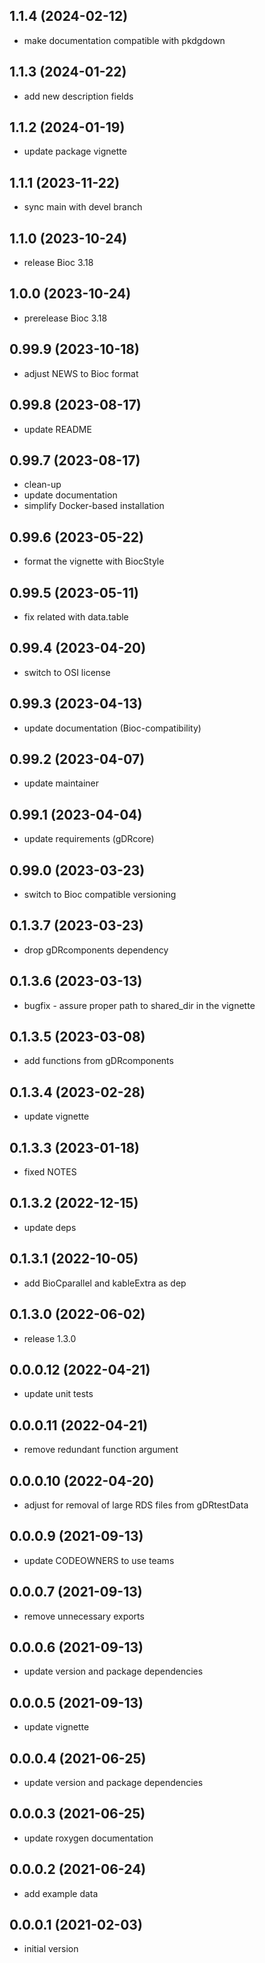 ## 1.1.4 (2024-02-12)
- make documentation compatible with pkdgdown

## 1.1.3 (2024-01-22)
- add new description fields

## 1.1.2 (2024-01-19)
- update package vignette

## 1.1.1 (2023-11-22)
- sync main with devel branch

## 1.1.0 (2023-10-24)
- release Bioc 3.18

## 1.0.0 (2023-10-24)
- prerelease Bioc 3.18

## 0.99.9 (2023-10-18)
- adjust NEWS to Bioc format

## 0.99.8 (2023-08-17)
- update README 

## 0.99.7 (2023-08-17)
- clean-up
- update documentation
- simplify Docker-based installation

## 0.99.6 (2023-05-22)
- format the vignette with BiocStyle

## 0.99.5 (2023-05-11)
- fix related with data.table

## 0.99.4 (2023-04-20)
- switch to OSI license

## 0.99.3 (2023-04-13)
- update documentation (Bioc-compatibility)

## 0.99.2 (2023-04-07)
- update maintainer

## 0.99.1 (2023-04-04)
- update requirements (gDRcore)

## 0.99.0 (2023-03-23)
- switch to Bioc compatible versioning

## 0.1.3.7 (2023-03-23)
- drop gDRcomponents dependency

## 0.1.3.6 (2023-03-13)
- bugfix - assure proper path to shared_dir in the vignette

## 0.1.3.5 (2023-03-08)
- add functions from gDRcomponents

## 0.1.3.4 (2023-02-28)
- update vignette

## 0.1.3.3 (2023-01-18)
- fixed NOTES

## 0.1.3.2 (2022-12-15)
- update deps

## 0.1.3.1 (2022-10-05)
- add BioCparallel and kableExtra as dep

## 0.1.3.0 (2022-06-02)
- release 1.3.0

## 0.0.0.12 (2022-04-21)
- update unit tests

## 0.0.0.11 (2022-04-21)
- remove redundant function argument

## 0.0.0.10 (2022-04-20)
- adjust for removal of large RDS files from gDRtestData

## 0.0.0.9 (2021-09-13)
- update CODEOWNERS to use teams

## 0.0.0.7 (2021-09-13)
- remove unnecessary exports

## 0.0.0.6 (2021-09-13)
- update version and package dependencies

## 0.0.0.5 (2021-09-13)
- update vignette

## 0.0.0.4 (2021-06-25)
- update version and package dependencies

## 0.0.0.3 (2021-06-25)
- update roxygen documentation

## 0.0.0.2 (2021-06-24)
- add example data

## 0.0.0.1 (2021-02-03)
- initial version
